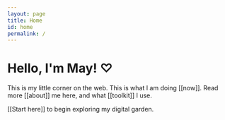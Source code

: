```yaml
---
layout: page
title: Home
id: home
permalink: /
---
```


# Hello, I'm May! ♡

This is my little corner on the web.  This is what I am doing [[now]]. Read more [[about]] me here, and what [[toolkit]] I use.

[[Start here]] to begin exploring my digital garden.


<style>
  .wrapper {
    max-width: 44em;
  }
</style>
